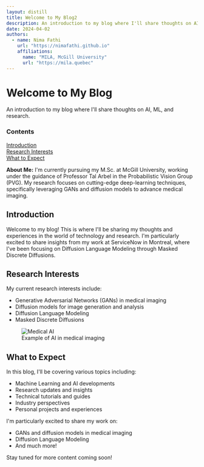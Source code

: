 ```yaml
---
layout: distill
title: Welcome to My Blog2
description: An introduction to my blog where I'll share thoughts on AI, ML, and research.
date: 2024-04-02
authors:
  - name: Nima Fathi
    url: "https://nimafathi.github.io"
    affiliations:
      name: "MILA, McGill University"
      url: "https://mila.quebec"
---
```


<d-title>
<h1>Welcome to My Blog</h1>
<p>An introduction to my blog where I'll share thoughts on AI, ML, and research.</p>
</d-title>

<d-byline></d-byline>

<d-article>
<d-contents>
  <nav class="l-text figcaption">
    <h3>Contents</h3>
    <div><a href="#introduction">Introduction</a></div>
    <div><a href="#research-interests">Research Interests</a></div>
    <div><a href="#what-to-expect">What to Expect</a></div>
  </nav>
</d-contents>

<p><strong>About Me:</strong> I'm currently pursuing my M.Sc. at McGill University, working under the guidance of Professor Tal Arbel in the Probabilistic Vision Group (PVG). My research focuses on cutting-edge deep-learning techniques, specifically leveraging GANs and diffusion models to advance medical imaging.</p>

<h2 id="introduction">Introduction</h2>

<p>Welcome to my blog! This is where I'll be sharing my thoughts and experiences in the world of technology and research. I'm particularly excited to share insights from my work at ServiceNow in Montreal, where I've been focusing on Diffusion Language Modeling through Masked Discrete Diffusions.</p>

<h2 id="research-interests">Research Interests</h2>

<p>My current research interests include:</p>

<ul>
  <li>Generative Adversarial Networks (GANs) in medical imaging</li>
  <li>Diffusion models for image generation and analysis</li>
  <li>Diffusion Language Modeling</li>
  <li>Masked Discrete Diffusions</li>
</ul>

<div class="row mt-3">
  <div class="col-sm mt-3 mt-md-0">
    <figure class="figure">
      <img src="/assets/img/medical-ai.jpg" class="figure-img img-fluid rounded" alt="Medical AI">
      <figcaption class="figure-caption">Example of AI in medical imaging</figcaption>
    </figure>
  </div>
</div>

<h2 id="what-to-expect">What to Expect</h2>

<p>In this blog, I'll be covering various topics including:</p>

<ul>
  <li>Machine Learning and AI developments</li>
  <li>Research updates and insights</li>
  <li>Technical tutorials and guides</li>
  <li>Industry perspectives</li>
  <li>Personal projects and experiences</li>
</ul>

<p>I'm particularly excited to share my work on:</p>

<ul>
  <li>GANs and diffusion models in medical imaging</li>
  <li>Diffusion Language Modeling</li>
  <li>And much more!</li>
</ul>

<p>Stay tuned for more content coming soon!</p>

</d-article>

<d-appendix>
<d-footnote-list></d-footnote-list>
<d-citation-list></d-citation-list>
</d-appendix>